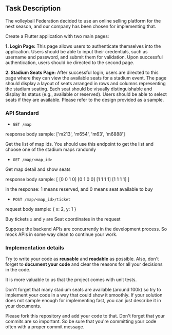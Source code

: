 Task Description
----------------
The volleyball Federation decided to use an online selling platform for the next season, and our company has been chosen for implementing that.


Create a Flutter application with two main pages:

**1. Login Page:**
This page allows users to authenticate themselves into the application. 
Users should be able to input their credentials, such as username and password, and submit them for validation.
Upon successful authentication, users should be directed to the second page.

**2. Stadium Seats Page:**
After successful login, users are directed to this page where they can view the available seats for a stadium event.
The page should display a layout of seats arranged in rows and columns representing the stadium seating.
Each seat should be visually distinguishable and display its status (e.g., available or reserved).
Users should be able to select seats if they are available. Please refer to the design provided as a sample.


### API Standard

* `GET /map`

‍‍‍response body sample: ['m213', 'm654', 'm63', 'm6888']


Get the list of map ids.
You should use this endpoint to get the list and choose one of the stadium maps randomly

* `GET /map/<map_id>`

Get map detail and show seats


response body sample:
[
   [0 0 1 0]
   [0 1 0 0]
   [1 1 1 1]
   [1 1 1 1]
]


in the response: 1 means reserved, and 0 means seat available to buy


* `POST /map/<map_id>/ticket`


request body sample:
{
x: 2,
y: 1
}

Buy tickets
`x` and `y` are Seat coordinates in the request


Suppose the backend APIs are concurrently in the development process. So mock APIs in some way clean to continue your work.

### Implementation details


Try to write your code as **reusable** and **readable** as possible.
Also, don't forget to **document your code** and clear the reasons for all your decisions in the code.

It is more valuable to us that the project comes with unit tests.

Don't forget that many stadium seats are available (around 100k) so try to implement your code in a way that could show it smoothly.
If your solution does not sample enough for implementing fast, you can just describe it in your documents.

Please fork this repository and add your code to that. Don't forget that your commits are so important.
So be sure that you're committing your code often with a proper commit message.



